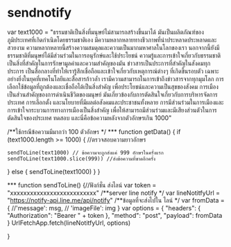 # sendnotify

 var text1000 = "ธรรมชาติเป็นสิ่งที่มนุษย์ไม่สามารถสร้างขึ้นมาได้ มันเป็นผลิตภัณฑ์ของภูมิประเทศที่เกิดกำเนิดโดยธรรมชาติเอง มีความหลากหลายทางชีวภาพที่น่าประหลาดประหลาดและสวยงาม ความหลากหลายนี้สร้างความสมดุลและความเป็นมากมหาศาลในโลกของเรา นอกจากนี้ยังมีธรรมชาติที่มนุษย์ได้มีส่วนร่วมในการอนุรักษ์และใช้ประโยชน์ ความรู้และการเข้าใจเกี่ยวกับธรรมชาติเป็นสิ่งที่สำคัญในการรักษามูลค่าและความสำคัญของมัน ข่าวสารเป็นประการที่สำคัญในสังคมทุกประการ เป็นสื่อกลางที่ทำให้เรารู้สึกเชื่อถือและเข้าใจเกี่ยวกับเหตุการณ์ต่างๆ ที่เกิดขึ้นรอบตัว เฉพาะอย่างยิ่งในยุคที่เทคโนโลยีและสื่อสารก้าวล้ำ เรามีความสามารถในการเข้าถึงข่าวสารจากทุกมุมโลก การเลือกใช้ข้อมูลที่ถูกต้องและเชื่อถือได้เป็นสิ่งสำคัญ เพื่อประโยชน์และความเป็นสุขของสังคม การเมืองเป็นส่วนสำคัญของการดำเนินชีวิตของมนุษย์ มันเกี่ยวข้องกับการตัดสินใจเกี่ยวกับการบริหารจัดการประเทศ การเลือกตั้ง และนโยบายที่มีผลต่อสังคมและประชาชนทั้งหลาย การมีส่วนร่วมในการเมืองและการเข้าใจกระบวนการทางการเมืองเป็นสิ่งสำคัญ เพื่อให้สามารถมีส่วนร่วมและมีเสียงส่วนตัวในการตัดสินใจของประเทศ ทดสอบ และนี่คือข้อความหลังจากตัวอักษรเกิน 1000"

/**ใช้กรณีข้อความมีมากว่า 100 ตัวอักษร */
*** function getData() {
  if (text1000.length >= 1000) { //ตรวจสอบความยาวอักษร

    sendToLine(text1000) // ข้อความจะถูกส่งแค่ 999 อักษรในครั้งแรก
    sendToLine(text1000.slice(999)) //ส่งข้อความที่ขาดอีกครั้ง

  } else {
    sendToLine(text1000)
  }
}

*** function sendToLine() {//ฟังก์ชั่น ส่งไลน์
  var token = "xxxxxxxxxxxxxxxxxxxxxxxxxx"
  /**server line notify */
  var lineNotitfyUrl = "https://notify-api.line.me/api/notify"
  /**ข้อมูลที่จะส่งไปใน ไลน์ */
  var fromData = {
    //'message': msg,
    // 'imageFile': img
  }
  var options = {
    "headers": { "Authorization": "Bearer " + token },
    "method": "post",
    "payload": fromData
  }
  UrlFetchApp.fetch(lineNotitfyUrl, options)

}
